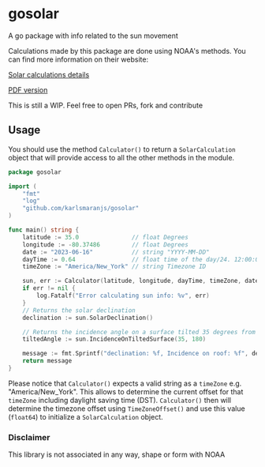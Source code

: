 # gosolar
A go package with info related to the sun movement

Calculations made by this package are done using NOAA's methods. You can find more information on their website: 

[Solar calculations details](https://gml.noaa.gov/grad/solcalc/calcdetails.html)

[PDF version](https://gml.noaa.gov/grad/solcalc/solareqns.PDF)

This is still a WIP. Feel free to open PRs, fork and contribute

## Usage
You should use the method `Calculator()` to return a `SolarCalculation` object that will provide access to all the other
methods in the module.

```go
package gosolar

import (
	"fmt"
	"log"
	"github.com/karlsmaranjs/gosolar"
)

func main() string {
	latitude := 35.0               // float Degrees
	longitude := -80.37486         // float Degrees
	date := "2023-06-16"           // string "YYYY-MM-DD"
	dayTime := 0.64                // float time of the day/24. 12:00:00 PM = 0.5
	timeZone := "America/New_York" // string Timezone ID

	sun, err := Calculator(latitude, longitude, dayTime, timeZone, date)
	if err != nil {
		log.Fatalf("Error calculating sun info: %v", err)
	}
	// Returns the solar declination
	declination := sun.SolarDeclination()

	// Returns the incidence angle on a surface tilted 35 degrees from the ground and pointing south
	tiltedAngle := sun.IncidenceOnTiltedSurface(35, 180)

	message := fmt.Sprintf("declination: %f, Incidence on roof: %f", declination, tiltedAngle)
	return message
}

```

Please notice that `Calculator()` expects a valid string as a `timeZone` e.g. "America/New_York". This allows 
to determine the current offset for that `timeZone` including daylight saving time (DST). `Calculator()` then will determine 
the timezone offset using `TimeZoneOffset()` and use this value (`float64`) to initialize a `SolarCalculation` object. 

### Disclaimer
This library is not associated in any way, shape or form with NOAA

